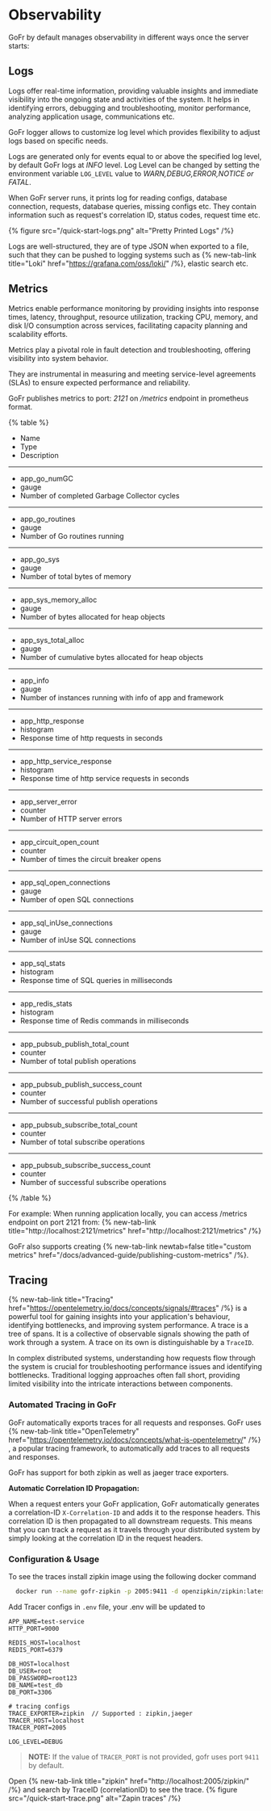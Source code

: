 # Observability

GoFr by default manages observability in different ways once the server starts:

## Logs

Logs offer real-time information, providing valuable insights and immediate visibility into the ongoing state and activities of the system.
It helps in identifying errors, debugging and troubleshooting, monitor performance, analyzing application usage, communications etc.

GoFr logger allows to customize log level which provides flexibility to adjust logs based on specific needs.

Logs are generated only for events equal to or above the specified log level, by default GoFr logs at _INFO_ level.
Log Level can be changed by setting the environment variable `LOG_LEVEL` value to _WARN,DEBUG,ERROR,NOTICE or FATAL_.

When GoFr server runs, it prints log for reading configs, database connection, requests, database queries, missing configs etc.
They contain information such as request's correlation ID, status codes, request time etc.

{% figure src="/quick-start-logs.png" alt="Pretty Printed Logs" /%}

Logs are well-structured, they are of type JSON when exported to a file, such that they can be pushed to logging systems such as {% new-tab-link title="Loki" href="https://grafana.com/oss/loki/" /%}, elastic search etc.

## Metrics

Metrics enable performance monitoring by providing insights into response times, latency, throughput, resource utilization, tracking CPU, memory, and disk I/O consumption across services, facilitating capacity planning and scalability efforts.

Metrics play a pivotal role in fault detection and troubleshooting, offering visibility into system behavior.

They are instrumental in measuring and meeting service-level agreements (SLAs) to ensure expected performance and reliability.

GoFr publishes metrics to port: _2121_ on _/metrics_ endpoint in prometheus format.

{% table %}

- Name
- Type
- Description

---

- app_go_numGC
- gauge
- Number of completed Garbage Collector cycles

---

- app_go_routines
- gauge
- Number of Go routines running

---

- app_go_sys
- gauge
- Number of total bytes of memory

---

- app_sys_memory_alloc
- gauge
- Number of bytes allocated for heap objects

---

- app_sys_total_alloc
- gauge
- Number of cumulative bytes allocated for heap objects

---

- app_info
- gauge
- Number of instances running with info of app and framework

---

- app_http_response
- histogram
- Response time of http requests in seconds

---

- app_http_service_response
- histogram
- Response time of http service requests in seconds

---

- app_server_error
- counter
- Number of HTTP server errors

---

- app_circuit_open_count
- counter
- Number of times the circuit breaker opens

---

- app_sql_open_connections
- gauge
- Number of open SQL connections

---

- app_sql_inUse_connections
- gauge
- Number of inUse SQL connections

---

- app_sql_stats
- histogram
- Response time of SQL queries in milliseconds

---

- app_redis_stats
- histogram
- Response time of Redis commands in milliseconds

---

- app_pubsub_publish_total_count
- counter
- Number of total publish operations

---

- app_pubsub_publish_success_count
- counter
- Number of successful publish operations

---

- app_pubsub_subscribe_total_count
- counter
- Number of total subscribe operations

---

- app_pubsub_subscribe_success_count
- counter
- Number of successful subscribe operations

{% /table %}

For example: When running application locally, you can access /metrics endpoint on port 2121 from: {% new-tab-link title="http://localhost:2121/metrics" href="http://localhost:2121/metrics" /%}

GoFr also supports creating {% new-tab-link newtab=false title="custom metrics" href="/docs/advanced-guide/publishing-custom-metrics" /%}.

## Tracing

{% new-tab-link title="Tracing" href="https://opentelemetry.io/docs/concepts/signals/#traces" /%} is a powerful tool for gaining insights into your application's behaviour, identifying bottlenecks, and improving
system performance. A trace is a tree of spans. It is a collective of observable signals showing the path of work
through a system. A trace on its own is distinguishable by a `TraceID`.

In complex distributed systems, understanding how requests flow through the system is crucial for troubleshooting performance
issues and identifying bottlenecks. Traditional logging approaches often fall short, providing limited visibility into
the intricate interactions between components.



### Automated Tracing in GoFr

GoFr automatically exports traces for all requests and responses. GoFr uses
{% new-tab-link title="OpenTelemetry" href="https://opentelemetry.io/docs/concepts/what-is-opentelemetry/" /%} , a popular tracing framework, to
automatically add traces to all requests and responses.

GoFr has support for both zipkin as well as jaeger trace exporters.

**Automatic Correlation ID Propagation:**

When a request enters your GoFr application, GoFr automatically generates a correlation-ID `X-Correlation-ID` and adds it
to the response headers. This correlation ID is then propagated to all downstream requests. This means that you can track
a request as it travels through your distributed system by simply looking at the correlation ID in the request headers.

### Configuration & Usage

To see the traces install zipkin image using the following docker command

```bash
  docker run --name gofr-zipkin -p 2005:9411 -d openzipkin/zipkin:latest
```

Add Tracer configs in `.env` file, your .env will be updated to

```dotenv
APP_NAME=test-service
HTTP_PORT=9000

REDIS_HOST=localhost
REDIS_PORT=6379

DB_HOST=localhost
DB_USER=root
DB_PASSWORD=root123
DB_NAME=test_db
DB_PORT=3306

# tracing configs
TRACE_EXPORTER=zipkin  // Supported : zipkin,jaeger
TRACER_HOST=localhost
TRACER_PORT=2005

LOG_LEVEL=DEBUG
```

> **NOTE:** If the value of `TRACER_PORT` is not
> provided, gofr uses  port `9411` by default. 

Open {% new-tab-link title="zipkin" href="http://localhost:2005/zipkin/" /%} and search by TraceID (correlationID) to see the trace.
{% figure src="/quick-start-trace.png" alt="Zapin traces" /%}
